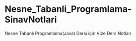 # Nesne_Tabanli_Programlama-SinavNotlari
Nesne Tabanlı Programlama(Java) Dersi için Vize Ders Notları
